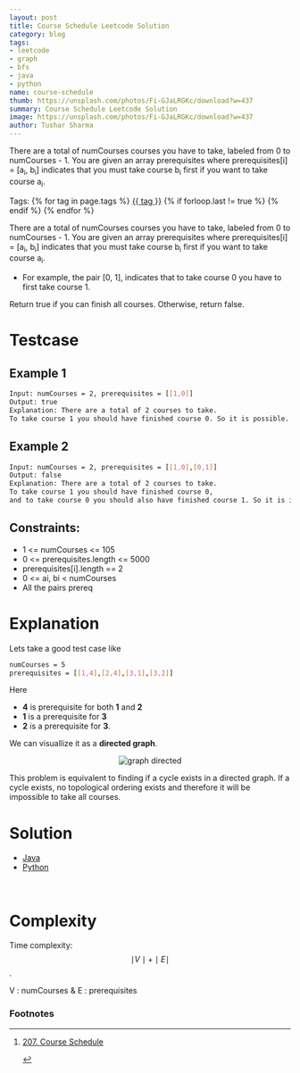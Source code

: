 ```yaml
---
layout: post
title: Course Schedule Leetcode Solution
category: blog
tags:
- leetcode
- graph
- bfs
- java
- python
name: course-schedule
thumb: https://unsplash.com/photos/Fi-GJaLRGKc/download?w=437
summary: Course Schedule Leetcode Solution
image: https://unsplash.com/photos/Fi-GJaLRGKc/download?w=437
author: Tushar Sharma
---
```


There are a total of numCourses courses you have to take, labeled from 0 to numCourses - 1. You are given an array prerequisites where prerequisites[i] = [a<sub>i</sub>, b<sub>i</sub>] indicates that you must take course b<sub>i</sub> first if you want to take course a<sub>i</sub>.<!-- truncate_here -->

<p>Tags: {% for tag in page.tags %} <a class="mytag" href="/tag/{{ tag }}" title="View posts tagged with &quot;{{ tag }}&quot;">{{ tag }}</a>  {% if forloop.last != true %} {% endif %} {% endfor %} </p>



<link rel="stylesheet" href="{{ root_url }}/css/multipleTab.css"/>
<script src="{{ root_url }}/js/jquery.easytabs.min.js"></script>
<script src="{{ root_url }}/js/multipleTab.js"></script>
<link rel="stylesheet" href="{{ root_url }}/css/books.css" />

<script type="text/javascript" src="https://cdnjs.cloudflare.com/ajax/libs/mathjax/2.7.0/MathJax.js?config=TeX-AMS_HTML-full"></script>


There are a total of numCourses courses you have to take, labeled from 0 to numCourses - 1. You are given an array prerequisites where prerequisites[i] = [a<sub>i</sub>, b<sub>i</sub>] indicates that you must take course b<sub>i</sub> first if you want to take course a<sub>i</sub>.

* For example, the pair [0, 1], indicates that to take course 0 you have to first take course 1.

Return true if you can finish all courses. Otherwise, return false.
# Testcase

## Example 1

```bash
Input: numCourses = 2, prerequisites = [[1,0]]
Output: true
Explanation: There are a total of 2 courses to take. 
To take course 1 you should have finished course 0. So it is possible.
```

## Example 2

```bash
Input: numCourses = 2, prerequisites = [[1,0],[0,1]]
Output: false
Explanation: There are a total of 2 courses to take. 
To take course 1 you should have finished course 0, 
and to take course 0 you should also have finished course 1. So it is impossible.
```

## Constraints:

* 1 <= numCourses <= 105
* 0 <= prerequisites.length <= 5000
* prerequisites[i].length == 2
* 0 <= ai, bi < numCourses
* All the pairs prereq

# Explanation
 
Lets take a good test case like

```bash
numCourses = 5
prerequisites = [[1,4],[2,4],[3,1],[3,2]]
```

Here 
* **4** is prerequisite for both **1** and **2**
* **1** is a prerequisite for **3** 
* **2** is a prerequisite for **3**. 


We can visuallize it as a **directed graph**.

<p> 
<center>
<img src="https://i.imgur.com/YptmwmT.png" alt="graph directed">
</center>
</p>

This problem is equivalent to finding if a cycle exists in a directed graph. If a cycle exists, no topological ordering exists and therefore it will be impossible to take all courses.

# Solution

<div class="tab-container">
  <ul>
    <li class="tab Java1"><a href="#Java1">Java</a></li>
    <li class="tab Python1"><a href="#Python1">Python</a></li>

  </ul>

   <div class="codeSample Java1" id="Java1">
      <script src="https://gist.github.com/tushar-sharma/4e20a87e4f6622bd6996d502d528f942.js?file=CourseSchedule.java"></script>
    </div>

   <div class="codeSample Python1" id="Python1">
      <script src="https://gist.github.com/tushar-sharma/4e20a87e4f6622bd6996d502d528f942.js?file=course_schedule.py"></script>
   </div>

</div> 
<br>

# Complexity 


Time complexity:  $$\mid V \mid  + \mid E \mid$$.

V : numCourses & E : prerequisites


<div class='footnotes'><h3>Footnotes</h3><hr />
  <ol>
    <li id='fn:1'>
        <p><a href="https://leetcode.com/problems/course-schedule/" target="_blank">207. Course Schedule</a></p>
         <a href='#fnref:1' rev='footnote'>&#8617;</a>
    </li>
  </ol>
</div>


